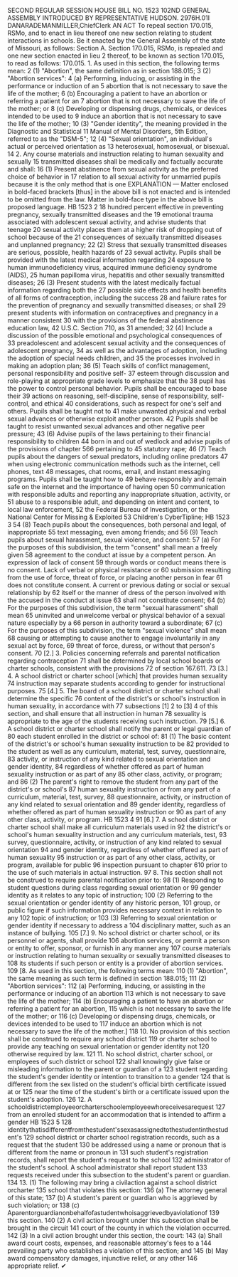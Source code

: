 SECOND REGULAR SESSION
HOUSE BILL NO. 1523
102ND GENERAL ASSEMBLY
INTRODUCED BY REPRESENTATIVE HUDSON.
2976H.01I DANARADEMANMILLER,ChiefClerk
AN ACT
To repeal section 170.015, RSMo, and to enact in lieu thereof one new section relating to
student interactions in schools.
Be it enacted by the General Assembly of the state of Missouri, as follows:
Section A. Section 170.015, RSMo, is repealed and one new section enacted in lieu
2 thereof, to be known as section 170.015, to read as follows:
170.015. 1. As used in this section, the following terms mean:
2 (1) "Abortion", the same definition as in section 188.015;
3 (2) "Abortion services":
4 (a) Performing, inducing, or assisting in the performance or induction of an
5 abortion that is not necessary to save the life of the mother;
6 (b) Encouraging a patient to have an abortion or referring a patient for an
7 abortion that is not necessary to save the life of the mother; or
8 (c) Developing or dispensing drugs, chemicals, or devices intended to be used to
9 induce an abortion that is not necessary to save the life of the mother;
10 (3) "Gender identity", the meaning provided in the Diagnostic and Statistical
11 Manual of Mental Disorders, 5th Edition, referred to as the "DSM-5";
12 (4) "Sexual orientation", an individual's actual or perceived orientation as
13 heterosexual, homosexual, or bisexual.
14 2. Any course materials and instruction relating to human sexuality and sexually
15 transmitted diseases shall be medically and factually accurate and shall:
16 (1) Present abstinence from sexual activity as the preferred choice of behavior in
17 relation to all sexual activity for unmarried pupils because it is the only method that is one
EXPLANATION — Matter enclosed in bold-faced brackets [thus] in the above bill is not enacted and is
intended to be omitted from the law. Matter in bold-face type in the above bill is proposed language.
HB 1523 2
18 hundred percent effective in preventing pregnancy, sexually transmitted diseases and the
19 emotional trauma associated with adolescent sexual activity, and advise students that teenage
20 sexual activity places them at a higher risk of dropping out of school because of the
21 consequences of sexually transmitted diseases and unplanned pregnancy;
22 (2) Stress that sexually transmitted diseases are serious, possible, health hazards of
23 sexual activity. Pupils shall be provided with the latest medical information regarding
24 exposure to human immunodeficiency virus, acquired immune deficiency syndrome (AIDS),
25 human papilloma virus, hepatitis and other sexually transmitted diseases;
26 (3) Present students with the latest medically factual information regarding both the
27 possible side effects and health benefits of all forms of contraception, including the success
28 and failure rates for the prevention of pregnancy and sexually transmitted diseases; or shall
29 present students with information on contraceptives and pregnancy in a manner consistent
30 with the provisions of the federal abstinence education law, 42 U.S.C. Section 710, as
31 amended;
32 (4) Include a discussion of the possible emotional and psychological consequences of
33 preadolescent and adolescent sexual activity and the consequences of adolescent pregnancy,
34 as well as the advantages of adoption, including the adoption of special needs children, and
35 the processes involved in making an adoption plan;
36 (5) Teach skills of conflict management, personal responsibility and positive self-
37 esteem through discussion and role-playing at appropriate grade levels to emphasize that the
38 pupil has the power to control personal behavior. Pupils shall be encouraged to base their
39 actions on reasoning, self-discipline, sense of responsibility, self-control, and ethical
40 considerations, such as respect for one's self and others. Pupils shall be taught not to
41 make unwanted physical and verbal sexual advances or otherwise exploit another person.
42 Pupils shall be taught to resist unwanted sexual advances and other negative peer pressure;
43 (6) Advise pupils of the laws pertaining to their financial responsibility to children
44 born in and out of wedlock and advise pupils of the provisions of chapter 566 pertaining to
45 statutory rape;
46 (7) Teach pupils about the dangers of sexual predators, including online predators
47 when using electronic communication methods such as the internet, cell phones, text
48 messages, chat rooms, email, and instant messaging programs. Pupils shall be taught how to
49 behave responsibly and remain safe on the internet and the importance of having open
50 communication with responsible adults and reporting any inappropriate situation, activity, or
51 abuse to a responsible adult, and depending on intent and content, to local law enforcement,
52 the Federal Bureau of Investigation, or the National Center for Missing & Exploited
53 Children's CyberTipline;
HB 1523 3
54 (8) Teach pupils about the consequences, both personal and legal, of inappropriate
55 text messaging, even among friends; and
56 (9) Teach pupils about sexual harassment, sexual violence, and consent:
57 (a) For the purposes of this subdivision, the term "consent" shall mean a freely given
58 agreement to the conduct at issue by a competent person. An expression of lack of consent
59 through words or conduct means there is no consent. Lack of verbal or physical resistance or
60 submission resulting from the use of force, threat of force, or placing another person in fear
61 does not constitute consent. A current or previous dating or social or sexual relationship by
62 itself or the manner of dress of the person involved with the accused in the conduct at issue
63 shall not constitute consent;
64 (b) For the purposes of this subdivision, the term "sexual harassment" shall mean
65 uninvited and unwelcome verbal or physical behavior of a sexual nature especially by a
66 person in authority toward a subordinate;
67 (c) For the purposes of this subdivision, the term "sexual violence" shall mean
68 causing or attempting to cause another to engage involuntarily in any sexual act by force,
69 threat of force, duress, or without that person's consent.
70 [2.] 3. Policies concerning referrals and parental notification regarding contraception
71 shall be determined by local school boards or charter schools, consistent with the provisions
72 of section 167.611.
73 [3.] 4. A school district or charter school [which] that provides human sexuality
74 instruction may separate students according to gender for instructional purposes.
75 [4.] 5. The board of a school district or charter school shall determine the specific
76 content of the district's or school's instruction in human sexuality, in accordance with
77 subsections [1] 2 to [3] 4 of this section, and shall ensure that all instruction in human
78 sexuality is appropriate to the age of the students receiving such instruction.
79 [5.] 6. A school district or charter school shall notify the parent or legal guardian of
80 each student enrolled in the district or school of:
81 (1) The basic content of the district's or school's human sexuality instruction to be
82 provided to the student as well as any curriculum, material, test, survey, questionnaire,
83 activity, or instruction of any kind related to sexual orientation and gender identity,
84 regardless of whether offered as part of human sexuality instruction or as part of any
85 other class, activity, or program; and
86 (2) The parent's right to remove the student from any part of the district's or school's
87 human sexuality instruction or from any part of a curriculum, material, test, survey,
88 questionnaire, activity, or instruction of any kind related to sexual orientation and
89 gender identity, regardless of whether offered as part of human sexuality instruction or
90 as part of any other class, activity, or program.
HB 1523 4
91 [6.] 7. A school district or charter school shall make all curriculum materials used in
92 the district's or school's human sexuality instruction and any curriculum materials, test,
93 survey, questionnaire, activity, or instruction of any kind related to sexual orientation
94 and gender identity, regardless of whether offered as part of human sexuality
95 instruction or as part of any other class, activity, or program, available for public
96 inspection pursuant to chapter 610 prior to the use of such materials in actual instruction.
97 8. This section shall not be construed to require parental notification prior to:
98 (1) Responding to student questions during class regarding sexual orientation or
99 gender identity as it relates to any topic of instruction;
100 (2) Referring to the sexual orientation or gender identity of any historic person,
101 group, or public figure if such information provides necessary context in relation to any
102 topic of instruction; or
103 (3) Referring to sexual orientation or gender identity if necessary to address a
104 disciplinary matter, such as an instance of bullying.
105 [7.] 9. No school district or charter school, or its personnel or agents, shall provide
106 abortion services, or permit a person or entity to offer, sponsor, or furnish in any manner any
107 course materials or instruction relating to human sexuality or sexually transmitted diseases to
108 its students if such person or entity is a provider of abortion services.
109 [8. As used in this section, the following terms mean:
110 (1) "Abortion", the same meaning as such term is defined in section 188.015;
111 (2) "Abortion services":
112 (a) Performing, inducing, or assisting in the performance or inducing of an abortion
113 which is not necessary to save the life of the mother;
114 (b) Encouraging a patient to have an abortion or referring a patient for an abortion,
115 which is not necessary to save the life of the mother; or
116 (c) Developing or dispensing drugs, chemicals, or devices intended to be used to
117 induce an abortion which is not necessary to save the life of the mother.]
118 10. No provision of this section shall be construed to require any school district
119 or charter school to provide any teaching on sexual orientation or gender identity not
120 otherwise required by law.
121 11. No school district, charter school, or employees of such district or school
122 shall knowingly give false or misleading information to the parent or guardian of a
123 student regarding the student's gender identity or intention to transition to a gender
124 that is different from the sex listed on the student's official birth certificate issued at or
125 near the time of the student's birth or a certificate issued upon the student's adoption.
126 12. A schooldistrictemployeeorcharterschoolemployeewhoreceivesarequest
127 from an enrolled student for an accommodation that is intended to affirm a gender
HB 1523 5
128 identitythatisdifferentfromthestudent'ssexasassignedtothestudentinthestudent's
129 school district or charter school registration records, such as a request that the student
130 be addressed using a name or pronoun that is different from the name or pronoun in
131 such student's registration records, shall report the student's request to the school
132 administrator of the student's school. A school administrator shall report student
133 requests received under this subsection to the student's parent or guardian.
134 13. (1) The following may bring a civilaction against a school district orcharter
135 school that violates this section:
136 (a) The attorney general of this state;
137 (b) A student's parent or guardian who is aggrieved by such violation; or
138 (c) Aparentorguardianonbehalfofastudentwhoisaggrievedbyaviolationof
139 this section.
140 (2) A civil action brought under this subsection shall be brought in the circuit
141 court of the county in which the violation occurred.
142 (3) In a civil action brought under this section, the court:
143 (a) Shall award court costs, expenses, and reasonable attorney's fees to a
144 prevailing party who establishes a violation of this section; and
145 (b) May award compensatory damages, injunctive relief, or any other
146 appropriate relief.
✔